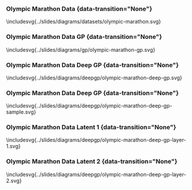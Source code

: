 
### Olympic Marathon Data {data-transition="None"}

\includesvg{../slides/diagrams/datasets/olympic-marathon.svg}

### Olympic Marathon Data GP {data-transition="None"}

\includesvg{../slides/diagrams/gp/olympic-marathon-gp.svg}

### Olympic Marathon Data Deep GP {data-transition="None"}

\includesvg{../slides/diagrams/deepgp/olympic-marathon-deep-gp.svg}

### Olympic Marathon Data Deep GP {data-transition="None"}

\includesvg{../slides/diagrams/deepgp/olympic-marathon-deep-gp-sample.svg}

### Olympic Marathon Data Latent 1 {data-transition="None"}

\includesvg{../slides/diagrams/deepgp/olympic-marathon-deep-gp-layer-1.svg}

### Olympic Marathon Data Latent 2 {data-transition="None"}

\includesvg{../slides/diagrams/deepgp/olympic-marathon-deep-gp-layer-2.svg}
